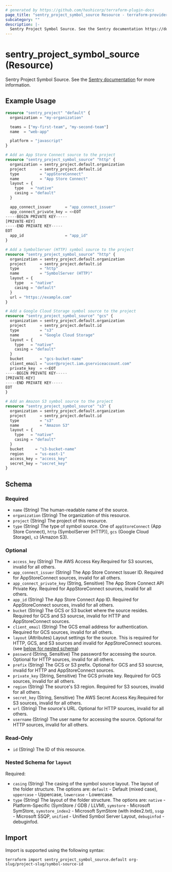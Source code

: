 ```yaml
---
# generated by https://github.com/hashicorp/terraform-plugin-docs
page_title: "sentry_project_symbol_source Resource - terraform-provider-sentry"
subcategory: ""
description: |-
  Sentry Project Symbol Source. See the Sentry documentation https://docs.sentry.io/api/projects/add-a-symbol-source-to-a-project/ for more information.
---
```


# sentry_project_symbol_source (Resource)

Sentry Project Symbol Source. See the [Sentry documentation](https://docs.sentry.io/api/projects/add-a-symbol-source-to-a-project/) for more information.

## Example Usage

```terraform
resource "sentry_project" "default" {
  organization = "my-organization"

  teams = ["my-first-team", "my-second-team"]
  name  = "web-app"

  platform = "javascript"
}

# Add an App Store Connect source to the project
resource "sentry_project_symbol_source" "http" {
  organization = sentry_project.default.organization
  project      = sentry_project.default.id
  type         = "appStoreConnect"
  name         = "App Store Connect"
  layout = {
    type   = "native"
    casing = "default"
  }

  app_connect_issuer      = "app_connect_issuer"
  app_connect_private_key = <<EOT
-----BEGIN PRIVATE KEY-----
[PRIVATE-KEY]
-----END PRIVATE KEY-----
EOT
  app_id                  = "app_id"
}

# Add a SymbolServer (HTTP) symbol source to the project
resource "sentry_project_symbol_source" "http" {
  organization = sentry_project.default.organization
  project      = sentry_project.default.id
  type         = "http"
  name         = "SymbolServer (HTTP)"
  layout = {
    type   = "native"
    casing = "default"
  }
  url = "https://example.com"
}

# Add a Google Cloud Storage symbol source to the project
resource "sentry_project_symbol_source" "gcs" {
  organization = sentry_project.default.organization
  project      = sentry_project.default.id
  type         = "s3"
  name         = "Google Cloud Storage"
  layout = {
    type   = "native"
    casing = "default"
  }
  bucket       = "gcs-bucket-name"
  client_email = "user@project.iam.gserviceaccount.com"
  private_key  = <<EOT
-----BEGIN PRIVATE KEY-----
[PRIVATE-KEY]
-----END PRIVATE KEY-----
EOT
}

# Add an Amazon S3 symbol source to the project
resource "sentry_project_symbol_source" "s3" {
  organization = sentry_project.default.organization
  project      = sentry_project.default.id
  type         = "s3"
  name         = "Amazon S3"
  layout = {
    type   = "native"
    casing = "default"
  }
  bucket     = "s3-bucket-name"
  region     = "us-east-1"
  access_key = "access_key"
  secret_key = "secret_key"
}
```

<!-- schema generated by tfplugindocs -->
## Schema

### Required

- `name` (String) The human-readable name of the source.
- `organization` (String) The organization of this resource.
- `project` (String) The project of this resource.
- `type` (String) The type of symbol source. One of `appStoreConnect` (App Store Connect), `http` (SymbolServer (HTTP)), `gcs` (Google Cloud Storage), `s3` (Amazon S3).

### Optional

- `access_key` (String) The AWS Access Key.Required for S3 sources, invalid for all others.
- `app_connect_issuer` (String) The App Store Connect Issuer ID. Required for AppStoreConnect sources, invalid for all others.
- `app_connect_private_key` (String, Sensitive) The App Store Connect API Private Key. Required for AppStoreConnect sources, invalid for all others.
- `app_id` (String) The App Store Connect App ID. Required for AppStoreConnect sources, invalid for all others.
- `bucket` (String) The GCS or S3 bucket where the source resides. Required for GCS and S3 sourcse, invalid for HTTP and AppStoreConnect sources.
- `client_email` (String) The GCS email address for authentication. Required for GCS sources, invalid for all others.
- `layout` (Attributes) Layout settings for the source. This is required for HTTP, GCS, and S3 sources and invalid for AppStoreConnect sources. (see [below for nested schema](#nestedatt--layout))
- `password` (String, Sensitive) The password for accessing the source. Optional for HTTP sources, invalid for all others.
- `prefix` (String) The GCS or S3 prefix. Optional for GCS and S3 sourcse, invalid for HTTP and AppStoreConnect sources.
- `private_key` (String, Sensitive) The GCS private key. Required for GCS sources, invalid for all others.
- `region` (String) The source's S3 region. Required for S3 sources, invalid for all others.
- `secret_key` (String, Sensitive) The AWS Secret Access Key.Required for S3 sources, invalid for all others.
- `url` (String) The source's URL. Optional for HTTP sources, invalid for all others.
- `username` (String) The user name for accessing the source. Optional for HTTP sources, invalid for all others.

### Read-Only

- `id` (String) The ID of this resource.

<a id="nestedatt--layout"></a>
### Nested Schema for `layout`

Required:

- `casing` (String) The casing of the symbol source layout. The layout of the folder structure. The options are: `default` - Default (mixed case), `uppercase` - Uppercase, `lowercase` - Lowercase.
- `type` (String) The layout of the folder structure. The options are: `native` - Platform-Specific (SymStore / GDB / LLVM), `symstore` - Microsoft SymStore, `symstore_index2` - Microsoft SymStore (with index2.txt), `ssqp` - Microsoft SSQP, `unified` - Unified Symbol Server Layout, `debuginfod` - debuginfod.

## Import

Import is supported using the following syntax:

```shell
terraform import sentry_project_symbol_source.default org-slug/project-slug/symbol-source-id
```
